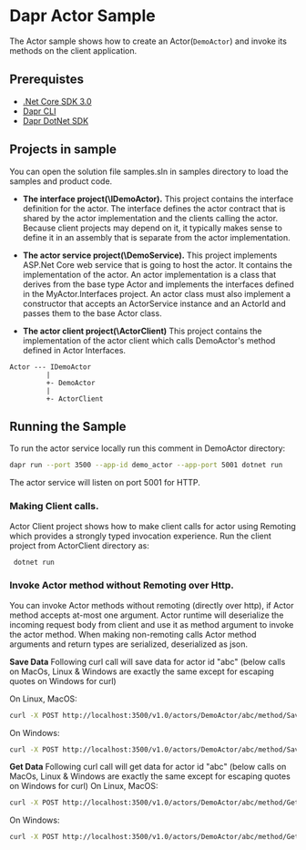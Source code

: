 # Dapr Actor Sample
The Actor sample shows how to create an Actor(`DemoActor`) and invoke its methods on the client application. 

## Prerequistes
* [.Net Core SDK 3.0](https://dotnet.microsoft.com/download)
* [Dapr CLI](https://github.com/dapr/cli)
* [Dapr DotNet SDK](https://github.com/dapr/dotnet-sdk)


## Projects in sample
You can open the solution file samples.sln in samples directory to load the samples and product code.

* **The interface project(\IDemoActor).** This project contains the interface definition for the actor. The interface defines the actor contract that is shared by the actor implementation and the clients calling the actor. Because client projects may depend on it, it typically makes sense to define it in an assembly that is separate from the actor implementation.

* **The actor service project(\DemoService).** This project implements ASP.Net Core web service that is going to host the actor. It contains the implementation of the actor. An actor implementation is a class that derives from the base type Actor and implements the interfaces defined in the MyActor.Interfaces project. An actor class must also implement a constructor that accepts an ActorService instance and an ActorId and passes them to the base Actor class.

* **The actor client project(\ActorClient)** This project contains the implementation of the actor client which calls DemoActor's method defined in Actor Interfaces.

```
Actor --- IDemoActor
         |
         +- DemoActor
         |
         +- ActorClient
```


 ## Running the Sample

 To run the actor service locally run this comment in DemoActor directory:
 ```sh
 dapr run --port 3500 --app-id demo_actor --app-port 5001 dotnet run
 ```

 The actor service will listen on port 5001 for HTTP.

 ### Making Client calls.
 Actor Client project shows how to make client calls for actor using Remoting which provides a strongly typed invocation experience.
 Run the client project from ActorClient directory as:
```sh
 dotnet run
 ```

 ### Invoke Actor method without Remoting over Http.
You can invoke Actor methods without remoting (directly over http), if Actor method accepts at-most one argument.
Actor runtime will deserialize the incoming request body from client and use it as method argument to invoke the actor method.
When making non-remoting calls Actor method arguments and return types are serialized, deserialized as json.


**Save Data**
Following curl call will save data for actor id "abc" 
(below calls on MacOs, Linux & Windows are exactly the same except for escaping quotes on Windows for curl)

On Linux, MacOS:
 ```sh
curl -X POST http://localhost:3500/v1.0/actors/DemoActor/abc/method/SaveData -d '{ "PropertyA": "ValueA", "ProertyB": "ValueB" }'
 ```
 On Windows:
 ```sh
curl -X POST http://localhost:3500/v1.0/actors/DemoActor/abc/method/SaveData -d "{ \"PropertyA\": \"ValueA\", \"ProertyB\": \"ValueB\" }"
 ```
 
 

**Get Data**
Following curl call will get data for actor id "abc"
(below calls on MacOs, Linux & Windows are exactly the same except for escaping quotes on Windows for curl)
On Linux, MacOS:
 ```sh
curl -X POST http://localhost:3500/v1.0/actors/DemoActor/abc/method/GetData -d '{ "PropertyA": "ValueA", "ProertyB": "ValueB" }'
 ```
 
 On Windows:
 ```sh
curl -X POST http://localhost:3500/v1.0/actors/DemoActor/abc/method/GetData -d "{ \"PropertyA\": \"ValueA\", \"ProertyB\": \"ValueB\" }"
 ```
